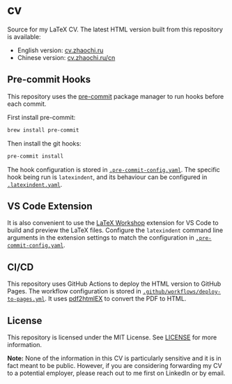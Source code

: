 # cv

Source for my LaTeX CV. The latest HTML version built from this repository is available:
- English version: [cv.zhaochi.ru](https://cv.zhaochi.ru)
- Chinese version: [cv.zhaochi.ru/cn](https://cv.zhaochi.ru/cn)

## Pre-commit Hooks

This repository uses the [pre-commit](https://pre-commit.com/) package manager to run hooks before each commit.

First install pre-commit:

```bash
brew install pre-commit
```

Then install the git hooks:

```bash
pre-commit install
```

The hook configuration is stored in [`.pre-commit-config.yaml`](.pre-commit-config.yaml). The specific hook being run is `latexindent`, and its behaviour can be configured in [`.latexindent.yaml`](.latexindent.yaml).

## VS Code Extension

It is also convenient to use the [LaTeX Workshop](https://marketplace.visualstudio.com/items?itemName=James-Yu.latex-workshop) extension for VS Code to build and preview the LaTeX files. Configure the `latexindent` command line arguments in the extension settings to match the configuration in [`.pre-commit-config.yaml`](.pre-commit-config.yaml).

## CI/CD

This repository uses GitHub Actions to deploy the HTML version to GitHub Pages. The workflow configuration is stored in [`.github/workflows/deploy-to-pages.yml`](.github/workflows/deploy-to-pages.yml). It uses [pdf2htmlEX](https://github.com/pdf2htmlEX/pdf2htmlEX) to convert the PDF to HTML.

## License

This repository is licensed under the MIT License. See [LICENSE](LICENSE) for more information.

**Note:** None of the information in this CV is particularly sensitive and it is in fact meant to be public. However, if you are considering forwarding my CV to a potential employer, please reach out to me first on LinkedIn or by email.
